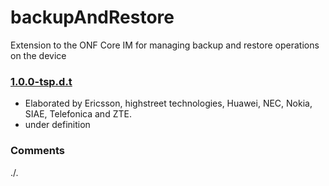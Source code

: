 # backupAndRestore
Extension to the ONF Core IM for managing backup and restore operations on the device

### [1.0.0-tsp.d.t](../../tree/tsp)
- Elaborated by Ericsson, highstreet technologies, Huawei, NEC, Nokia, SIAE, Telefonica and ZTE.
- under definition

### Comments
./.